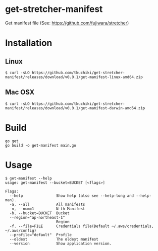 # get-stretcher-manifest
Get manifest file (See: https://github.com/fujiwara/stretcher)

# Installation

## Linux

```
$ curl -sLO https://github.com/tkuchiki/get-stretcher-manifest/releases/download/v0.0.1/get-manifest-linux-amd64.zip
```


## Mac OSX
```
$ curl -sLO https://github.com/tkuchiki/get-stretcher-manifest/releases/download/v0.0.1/get-manifest-darwin-amd64.zip
```

# Build

```
go get
go build -o get-manifest main.go
```

# Usage

```
$ get-manifest --help
usage: get-manifest --bucket=BUCKET [<flags>]

Flags:
  --help               Show help (also see --help-long and --help-man).
  -a, --all            All manifests
  -n, --num=1          N-th Manifest
  -b, --bucket=BUCKET  Bucket
  --region="ap-northeast-1"
                       Region
  -f, --file=FILE      Credentials file(Default ~/.aws/credentials, ~/.aws/config)
  --profile="default"  Profile
  --oldest             The oldest manifest
  --version            Show application version.
```
